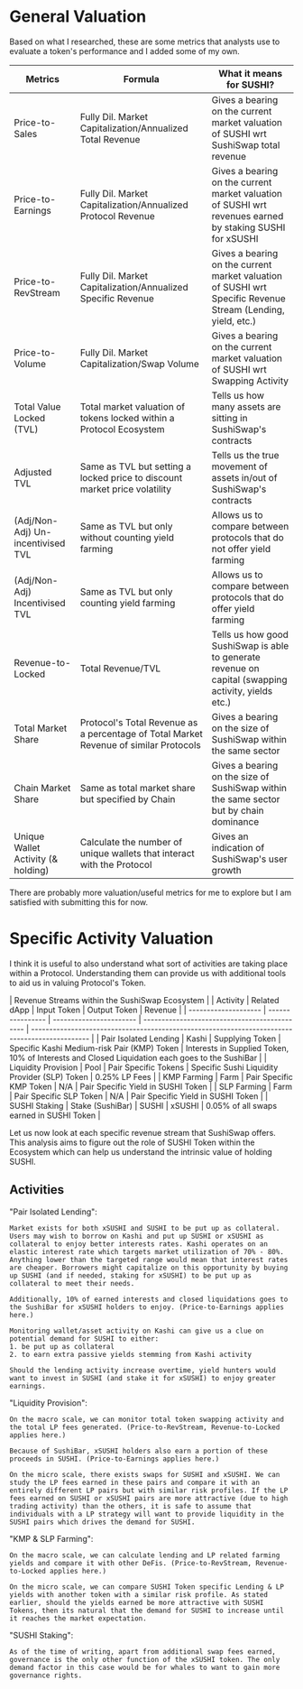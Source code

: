 # General Valuation
Based on what I researched, these are some metrics that analysts use to evaluate a token's performance and I added some of my own.

| Metrics              | Formula     | What it means for SUSHI?             |
| -------------------- | ---------------- | ----------------------- |
| Price-to-Sales       | Fully Dil. Market Capitalization/Annualized Total Revenue    | Gives a bearing on the current market valuation of SUSHI wrt SushiSwap total revenue |
| Price-to-Earnings    | Fully Dil. Market Capitalization/Annualized Protocol Revenue | Gives a bearing on the current market valuation of SUSHI wrt revenues earned by staking SUSHI for xSUSHI |
| Price-to-RevStream   | Fully Dil. Market Capitalization/Annualized Specific Revenue | Gives a bearing on the current market valuation of SUSHI wrt Specific Revenue Stream (Lending, yield, etc.) |
| Price-to-Volume      | Fully Dil. Market Capitalization/Swap Volume | Gives a bearing on the current market valuation of SUSHI wrt Swapping Activity |
| Total Value Locked (TVL) | Total market valuation of tokens locked within a Protocol Ecosystem | Tells us how many assets are sitting in SushiSwap's contracts |
| Adjusted TVL        | Same as TVL but setting a locked price to discount market price volatility | Tells us the true movement of assets in/out of SushiSwap's contracts | 
| (Adj/Non-Adj) Un-incentivised TVL | Same as TVL but only without counting yield farming | Allows us to compare between protocols that do not offer yield farming |
| (Adj/Non-Adj) Incentivised TVL | Same as TVL but only counting yield farming | Allows us to compare between protocols that do offer yield farming |
| Revenue-to-Locked  | Total Revenue/TVL | Tells us how good SushiSwap is able to generate revenue on capital (swapping activity, yields etc.) |
| Total Market Share | Protocol's Total Revenue as a percentage of Total Market Revenue of similar Protocols | Gives a bearing on the size of SushiSwap within the same sector |
| Chain Market Share | Same as total market share but specified by Chain | Gives a bearing on the size of SushiSwap within the same sector but by chain dominance |
| Unique Wallet Activity (& holding) | Calculate the number of unique wallets that interact with the Protocol | Gives an indication of SushiSwap's user growth |

There are probably more valuation/useful metrics for me to explore but I am satisfied with submitting this for now.

# Specific Activity Valuation
I think it is useful to also understand what sort of activities are taking place within a Protocol. Understanding them can provide us with additional tools to aid us in valuing Protocol's Token.

| Revenue Streams within the SushiSwap Ecosystem                                                                                                                                                                      |
| Activity              | Related dApp     | Input Token             | Output Token                                  | Revenue                                                                                        |
| --------------------  | ---------------- | ----------------------- | --------------------------------------------- | ---------------------------------------------------------------------------------------------- |
| Pair Isolated Lending | Kashi            | Supplying Token         | Specific Kashi Medium-risk Pair (KMP) Token   | Interests in Supplied Token, 10% of Interests and Closed Liquidation each goes to the SushiBar |
| Liquidity Provision   | Pool             | Pair Specific Tokens    | Specific Sushi Liquidity Provider (SLP) Token | 0.25% LP Fees                                                                                  |
| KMP Farming           | Farm             | Pair Specific KMP Token | N/A                                           | Pair Specific Yield in SUSHI Token                                                             | 
| SLP Farming           | Farm             | Pair Specific SLP Token | N/A                                           | Pair Specific Yield in SUSHI Token                                                             |
| SUSHI Staking         | Stake (SushiBar) | SUSHI                   | xSUSHI                                        | 0.05% of all swaps earned in SUSHI Token                                                       |

Let us now look at each specific revenue stream that SushiSwap offers. This analysis aims to figure out the role of SUSHI Token within the Ecosystem which can help us understand the intrinsic value of holding SUSHI.

## Activities
"Pair Isolated Lending":
``` 
Market exists for both xSUSHI and SUSHI to be put up as collateral. Users may wish to borrow on Kashi and put up SUSHI or xSUSHI as collateral to enjoy better interests rates. Kashi operates on an elastic interest rate which targets market utilization of 70% - 80%. Anything lower than the targeted range would mean that interest rates are cheaper. Borrowers might capitalize on this opportunity by buying up SUSHI (and if needed, staking for xSUSHI) to be put up as collateral to meet their needs. 

Additionally, 10% of earned interests and closed liquidations goes to the SushiBar for xSUSHI holders to enjoy. (Price-to-Earnings applies here.)

Monitoring wallet/asset activity on Kashi can give us a clue on potential demand for SUSHI to either:
1. be put up as collateral
2. to earn extra passive yields stemming from Kashi activity

Should the lending activity increase overtime, yield hunters would want to invest in SUSHI (and stake it for xSUSHI) to enjoy greater earnings.
```

"Liquidity Provision":
```
On the macro scale, we can monitor total token swapping activity and the total LP fees generated. (Price-to-RevStream, Revenue-to-Locked applies here.)

Because of SushiBar, xSUSHI holders also earn a portion of these proceeds in SUSHI. (Price-to-Earnings applies here.)

On the micro scale, there exists swaps for SUSHI and xSUSHI. We can study the LP fees earned in these pairs and compare it with an entirely different LP pairs but with similar risk profiles. If the LP fees earned on SUSHI or xSUSHI pairs are more attractive (due to high trading activity) than the others, it is safe to assume that individuals with a LP strategy will want to provide liquidity in the SUSHI pairs which drives the demand for SUSHI.
```

"KMP & SLP Farming": 
```
On the macro scale, we can calculate lending and LP related farming yields and compare it with other DeFis. (Price-to-RevStream, Revenue-to-Locked applies here.)

On the micro scale, we can compare SUSHI Token specific Lending & LP yields with another token with a similar risk profile. As stated earlier, should the yields earned be more attractive with SUSHI Tokens, then its natural that the demand for SUSHI to increase until it reaches the market expectation.
```

"SUSHI Staking": 
```
As of the time of writing, apart from additional swap fees earned, governance is the only other function of the xSUSHI token. The only demand factor in this case would be for whales to want to gain more governance rights.
```

